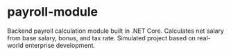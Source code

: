# payroll-module
Backend payroll calculation module built in .NET Core. Calculates net salary from base salary, bonus, and tax rate. Simulated project based on real-world enterprise development.
